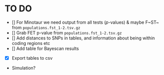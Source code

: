 # TO DO

- [] For Minotaur we need output from all tests ($p$-values) & maybe F~ST~ from `populations.fst_1-2.tsv.gz`
- [] Grab FET p-value from `populations.fst_1-2.tsv.gz`
- [] Add distances to SNPs in tables, and information about being within coding regions etc
- [] Add table for Bayescan results
- [x] Export tables to csv
- Simulation?
